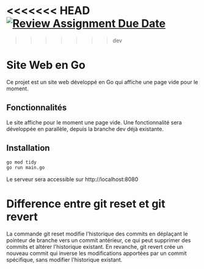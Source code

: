 <<<<<<< HEAD
[![Review Assignment Due Date](https://classroom.github.com/assets/deadline-readme-button-22041afd0340ce965d47ae6ef1cefeee28c7c493a6346c4f15d667ab976d596c.svg)](https://classroom.github.com/a/Kqm1gA2H)
=======
>>>>>>> dev
# Site Web en Go

Ce projet est un site web développé en Go qui affiche une page vide pour le moment. 

## Fonctionnalités

Le site affiche pour le moment une page vide. Une fonctionnalité sera développée en parallèle, depuis la branche dev déjà existante.

## Installation

```bash
go mod tidy
go run main.go
```

Le serveur sera accessible sur http://localhost:8080

# Difference entre git reset et git revert

La commande git reset modifie l'historique des commits en déplaçant le pointeur de branche vers un commit antérieur, ce qui peut supprimer des commits et altérer l'historique existant. En revanche, git revert crée un nouveau commit qui inverse les modifications apportées par un commit spécifique, sans modifier l'historique existant.